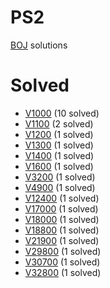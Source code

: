 # PS2

[BOJ](https://www.acmicpc.net/) solutions

# Solved

* [V1000](./1000/README.md) (10 solved)
* [V1100](./1100/README.md) (2 solved)
* [V1200](./1200/README.md) (1 solved)
* [V1300](./1300/README.md) (1 solved)
* [V1400](./1300/README.md) (1 solved)
* [V1600](./1600/README.md) (1 solved)
* [V3200](./3200/README.md) (1 solved)
* [V4900](./4900/README.md) (1 solved)
* [V12400](./12400/README.md) (1 solved)
* [V17000](./17000/README.md) (1 solved)
* [V18000](./18000/README.md) (1 solved)
* [V18800](./18800/README.md) (1 solved)
* [V21900](./21900/README.md) (1 solved)
* [V29800](./29800/README.md) (1 solved)
* [V30700](./30700/README.md) (1 solved)
* [V32800](./32800/README.md) (1 solved)

